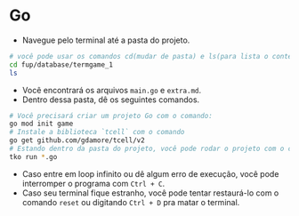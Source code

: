 # Go

- Navegue pelo terminal até a pasta do projeto.

```bash
# você pode usar os comandos cd(mudar de pasta) e ls(para lista o conteúdo).
cd fup/database/termgame_1
ls
```

- Você encontrará os arquivos `main.go` e `extra.md`.
- Dentro dessa pasta, dê os seguintes comandos.

```bash
# Você precisará criar um projeto Go com o comando:
go mod init game
# Instale a biblioteca `tcell` com o comando
go get github.com/gdamore/tcell/v2
# Estando dentro da pasta do projeto, você pode rodar o projeto com o comando:
tko run *.go
```

- Caso entre em loop infinito ou dê algum erro de execução, você pode interromper o programa com `Ctrl + C`.
- Caso seu terminal fique estranho, você pode tentar restaurá-lo com o comando `reset` ou digitando `Ctrl + D` pra matar o terminal.
